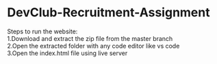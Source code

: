 # DevClub-Recruitment-Assignment
Steps to run the website:
<br />
1.Download and extract the zip file from the master branch
<br />
2.Open the extracted folder with any code editor like vs code
<br />
3.Open the index.html file using live server
